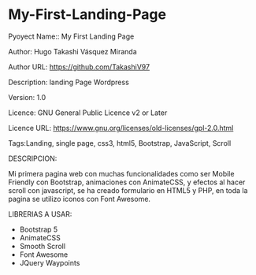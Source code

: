 # My-First-Landing-Page

Pyoyect Name:: My First Landing Page

Author: Hugo Takashi Vásquez Miranda

Author URL: https://github.com/TakashiV97

Description: landing Page Wordpress

Version: 1.0 

Licence: GNU General Public Licence v2 or Later

Licence URL: https://www.gnu.org/licenses/old-licenses/gpl-2.0.html

Tags:Landing, single page, css3, html5, Bootstrap, JavaScript, Scroll


DESCRIPCION:

Mi primera pagina web con muchas funcionalidades como ser Mobile Friendly con Bootstrap, animaciones con AnimateCSS, y efectos al hacer scroll con javascript, se ha creado formulario en HTML5 y PHP, en toda la pagina se utilizo iconos con Font Awesome.


LIBRERIAS A USAR:

- Bootstrap 5
- AnimateCSS
- Smooth Scroll
- Font Awesome
- JQuery Waypoints
